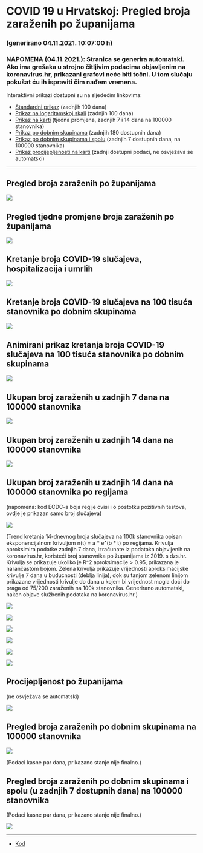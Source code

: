 # COVID 19 u Hrvatskoj: Pregled broja zaraženih po županijama

### (generirano 04.11.2021. 10:07:00 h)

### NAPOMENA (04.11.2021.): Stranica se generira automatski. Ako ima grešaka u strojno čitljivim podacima objavljenim na koronavirus.hr, prikazani grafovi neće biti točni. U tom slučaju pokušat ću ih ispraviti čim nađem vremena.

Interaktivni prikazi dostupni su na sljedećim linkovima:

- [Standardni prikaz](html/index.html) (zadnjih 100 dana)
- [Prikaz na logaritamskoj skali](html/index_log.html) (zadnjih 100 dana)
- [Prikaz na karti](html/index_map.html) (tjedna promjena, zadnjih 7 i 14 dana na 100000 stanovnika)
- [Prikaz po dobnim skupinama](html/index_per_age.html) (zadnjih 180 dostupnih dana)
- [Prikaz po dobnim skupinama i spolu](html/index_pyramid.html) (zadnjih 7 dostupnih dana, na 100000 stanovnika)
- [Prikaz procijepljenosti na karti](html/index_vaccination.html) (zadnji dostupni podaci, ne osvježava se automatski)

-----

## Pregled broja zaraženih po županijama

![](img/2021_11_02_line_plots.png)

## Pregled tjedne promjene broja zaraženih po županijama

![](img/2021_11_02_map.png)

## Kretanje broja COVID-19 slučajeva, hospitalizacija i umrlih

![](img/2021_11_02_cases_hospitalisations_deaths.png)

## Kretanje broja COVID-19 slučajeva na 100 tisuća stanovnika po dobnim skupinama

![](img/2021_11_01_cases_per_age_group_lines.png)

## Animirani prikaz kretanja broja COVID-19 slučajeva na 100 tisuća stanovnika po dobnim skupinama

![](img/2021_10_31anim_aug_1200.gif)

## Ukupan broj zaraženih u zadnjih 7 dana na 100000 stanovnika

![](img/2021_11_02_map_7_day_per_100k.png)

## Ukupan broj zaraženih u zadnjih 14 dana na 100000 stanovnika

![](img/2021_11_02_map_14_day_per_100k.png)

## Ukupan broj zaraženih u zadnjih 14 dana na 100000 stanovnika po regijama

(napomena: kod ECDC-a boja regije ovisi i o postotku pozitivnih testova, ovdje je prikazan samo broj slučajeva)

![](img/2021_11_02_map_14_day_per_100k_region.png)

(Trend kretanja 14-dnevnog broja slučajeva na 100k stanovnika opisan eksponencijalnom krivuljom n(t) = a * e^(b * t) po regijama. Krivulja aproksimira podatke zadnjih 7 dana, izračunate iz podataka objavljenih na koronavirus.hr, koristeći broj stanovnika po županijama iz 2019. s dzs.hr. Krivulja se prikazuje ukoliko je R^2 aproksimacije > 0.95, prikazana je narančastom bojom. Zelena krivulja prikazuje vrijednosti aproksimacijske krivulje 7 dana u budućnosti (deblja linija), dok su tanjom zelenom linijom prikazane vrijednosti krivulje do dana u kojem bi vrijednost mogla doći do praga od 75/200 zaraženih na 100k stanovnika. Generirano automatski, nakon objave službenih podataka na koronavirus.hr.)

![](img/2021_11_02_current_Jadranska_Hrvatska.png)

![](img/2021_11_02_current_Panonska_Hrvatska.png)

![](img/2021_11_02_current_Grad_Zagreb.png)

![](img/2021_11_02_current_Sjeverna_Hrvatska.png)

![](img/2021_11_02_current_Republika_Hrvatska.png)

![](img/2021_11_02_cases_hospitalisations_deaths_Republika_Hrvatska.png)

## Procijepljenost po županijama

(ne osvježava se automatski)

![](img/2021_11_02_vaccination.png)

## Pregled broja zaraženih po dobnim skupinama na 100000 stanovnika

![](img/2021_11_01_per_age_group.png)

(Podaci kasne par dana, prikazano stanje nije finalno.)

## Pregled broja zaraženih po dobnim skupinama i spolu (u zadnjih 7 dostupnih dana) na 100000 stanovnika

(Podaci kasne par dana, prikazano stanje nije finalno.)

![](img/2021_11_01_pyramid.png)

-----

- [Kod](https://github.com/ppalasek/covid_plots_croatia)

